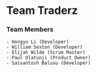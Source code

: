 # Team Traderz
### Team Members
    - Hongyu Li (Developer)
    - William Sexton (Developer)
    - Elijah Wilde (Scrum Master)
    - Paul Olatunji (Product Owner)
    - Saisantosh Balusu (Developer)